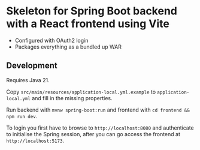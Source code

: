 # Skeleton for Spring Boot backend with a React frontend using Vite
* Configured with OAuth2 login
* Packages everything as a bundled up WAR

## Development
Requires Java 21.

Copy `src/main/resources/application-local.yml.example` to `application-local.yml` and fill in the missing properties.

Run backend with `mvnw spring-boot:run` and frontend with `cd frontend && npm run dev`.

To login you first have to browse to `http://localhost:8080` and authenticate
to initialise the Spring session, after you can go access the frontend at `http://localhost:5173`.
